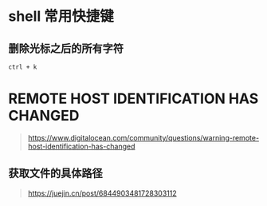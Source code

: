 # shell 常用快捷键

## 删除光标之后的所有字符

```shell
ctrl + k
```

# REMOTE HOST IDENTIFICATION HAS CHANGED

> https://www.digitalocean.com/community/questions/warning-remote-host-identification-has-changed

## 获取文件的具体路径

> https://juejin.cn/post/6844903481728303112
